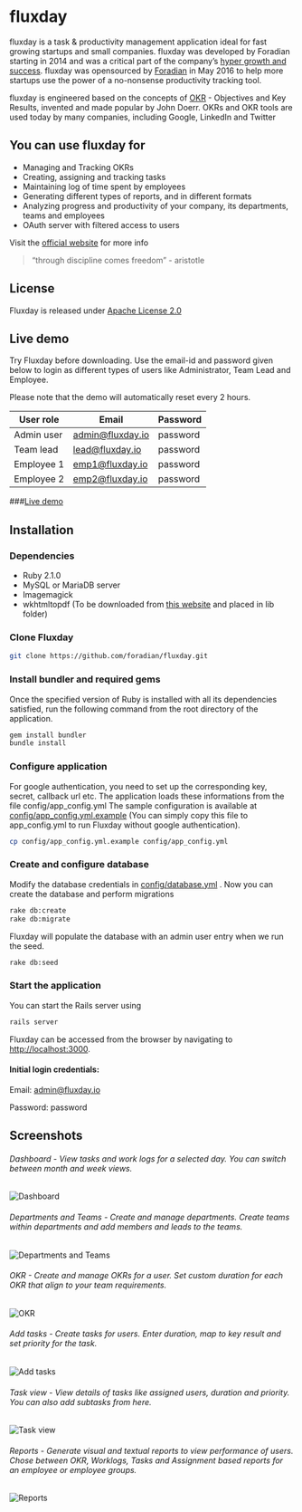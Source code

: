 # fluxday

fluxday is a task & productivity management application ideal for fast growing startups and small companies. fluxday was developed by Foradian starting in 2014 and was a critical part of the company’s [hyper growth and success](http://www.fedena.com/history). fluxday was opensourced by [Foradian](http://foradian.com) in May 2016 to help more startups use the power of a no-nonsense productivity tracking tool.

fluxday is engineered based on the concepts of [OKR](https://en.wikipedia.org/wiki/OKR) - Objectives and Key Results, invented and made popular by  John Doerr. OKRs and OKR tools are used today by many companies, including Google, LinkedIn and Twitter

## You can use fluxday for
- Managing and Tracking OKRs 
- Creating, assigning and tracking tasks 
- Maintaining log of time spent by employees
- Generating different types of reports, and in different formats
- Analyzing progress and productivity of your company, its departments, teams and employees
- OAuth server with filtered access to users

Visit the [official website](http://fluxday.io) for more info		

> “through discipline comes freedom” - aristotle

## License
Fluxday is released under [Apache License 2.0](https://github.com/foradian/fluxday/blob/master/LICENSE) 

## Live demo
Try Fluxday before downloading. Use the email-id and password given below to login as different types of users like Administrator, Team Lead and Employee.

Please note that the demo will automatically reset every 2 hours.

| User role  | Email | Password |
| ------------- | ------------- |------------- |
| Admin user  | admin@fluxday.io  | password |
| Team lead  | lead@fluxday.io  | password |
| Employee 1  | emp1@fluxday.io  | password |
| Employee 2  | emp2@fluxday.io  | password |

###[Live demo](http://demo.fluxday.io)

## Installation
### Dependencies
- Ruby 2.1.0
- MySQL or MariaDB server
- Imagemagick
- wkhtmltopdf (To be downloaded from [this website](http://wkhtmltopdf.org/) and placed in lib folder)

### Clone Fluxday 
```sh
git clone https://github.com/foradian/fluxday.git  
```
### Install bundler and required gems
Once the specified version of Ruby is installed with all its dependencies satisfied, run the following command from the root directory of the application.	
```sh
gem install bundler
bundle install
```
### Configure application
	
For google authentication, you need to set up the corresponding key, secret, callback url etc. The application loads these informations from the file config/app_config.yml
The sample configuration is available at [config/app_config.yml.example](https://github.com/foradian/fluxday/blob/master/config/app_config.yml.example) (You can simply copy this file to app_config.yml to run Fluxday without google authentication).
```sh
cp config/app_config.yml.example config/app_config.yml
```
### Create and configure database
Modify the database credentials in [config/database.yml](https://github.com/foradian/fluxday/blob/master/config/database.yml) . Now you can create the database and perform migrations
```sh
rake db:create
rake db:migrate
```
Fluxday will populate the database with an admin user entry when we run the seed.
```sh
rake db:seed
```
### Start the application
You can start the Rails server using
```sh
rails server
```
Fluxday can be accessed from the browser by navigating to [http://localhost:3000](). 
#### Initial login credentials:
Email: admin@fluxday.io

Password: password

## Screenshots
###### Dashboard - View tasks and work logs for a selected day. You can switch between month and week views.

![Dashboard](http://fluxday.io/img/screenshots/dashboard_day.jpg "Dashboard")


###### Departments and Teams - Create and manage departments. Create teams within departments and add members and leads to the teams.

![Departments and Teams](http://fluxday.io/img/screenshots/department.jpg "Departments and Teams")


###### OKR - Create and manage OKRs for a user. Set custom duration for each OKR that align to your team requirements.

![OKR](http://fluxday.io/img/screenshots/okr_view.jpg "OKR")


###### Add tasks - Create tasks for users. Enter duration, map to key result and set priority for the task.

![Add tasks](http://fluxday.io/img/screenshots/add_task.jpg "Add tasks")


###### Task view - View details of tasks like assigned users, duration and priority. You can also add subtasks from here.

![Task view](http://fluxday.io/img/screenshots/task_view.jpg "Task view")


###### Reports - Generate visual and textual reports to view performance of users. Chose between OKR, Worklogs, Tasks and Assignment based reports for an employee or employee groups.

![Reports](http://fluxday.io/img/screenshots/okr_report_hi_res.jpg "Reports")
